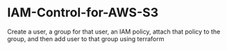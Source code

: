 # IAM-Control-for-AWS-S3
Create a user, a group for that user, an IAM policy, attach that policy to the group, and then add user to that group using terraform

